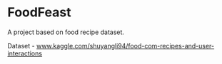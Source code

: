 # FoodFeast
A project based on food recipe dataset.

Dataset - www.kaggle.com/shuyangli94/food-com-recipes-and-user-interactions
